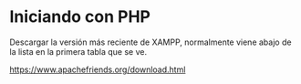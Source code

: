 # Iniciando con PHP

Descargar la versión más reciente de XAMPP, normalmente viene abajo de la lista en la primera tabla que se ve.

https://www.apachefriends.org/download.html


